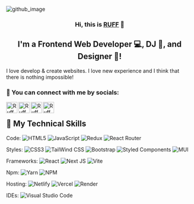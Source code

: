 ![github_image](https://user-images.githubusercontent.com/109545471/232394771-6166c7ca-8ac4-49d4-975f-51084a787244.jpg)

<h3 align="center">
Hi, this is <a href="https://www.yushi.dev/" target="_blank" rel="noreferrer">RUFF</a> 👋
</h3>

<h2 align="center">
I'm a Frontend Web Developer 💻, DJ 📸, and Designer 🎨!
</h2>

I love develop & create websites. I love new experience and I think that there is nothing impossible!

### 🤝 You can connect with me by socials:

<a href="https://www.instagram.com/ruffmusic/"><img align="left" src="https://user-images.githubusercontent.com/109545471/232395544-4ceb835e-170e-439d-be34-7fda002a5efc.png" alt="Ruff @ Instagram" width="30px"/></a>
<a href="https://web.facebook.com/rafail.askerov"><img align="left" src="https://user-images.githubusercontent.com/109545471/232395559-adc9f51e-b0b9-469a-855b-5a1a72e99c3b.png" alt="Ruff @ Facebook" width="30px"/></a>
<a href="http://t.me/ruffmusic"><img align="left" src="https://user-images.githubusercontent.com/109545471/232395579-16adbc64-8322-414d-a842-d669c028b98b.png" alt="Ruff @ Telegram" width="30px"/></a>
<a href="https://wa.me/77471104757"><img align="left" src="https://user-images.githubusercontent.com/109545471/232395628-b8fce6a2-3c45-43f6-97f6-ae0ad925b52a.png" alt="Ruff @ Whatsapp" width="30px"/></a>
</br>

## 💼 My Technical Skills

Code:
![HTML5](https://img.shields.io/badge/html5-%23E34F26.svg?style=for-the-badge&logo=html5&logoColor=white)
![JavaScript](https://img.shields.io/badge/javascript-%23323330.svg?style=for-the-badge&logo=javascript&logoColor=%23F7DF1E)
![Redux](https://img.shields.io/badge/redux-%23593d88.svg?style=for-the-badge&logo=redux&logoColor=white)
![React Router](https://img.shields.io/badge/React_Router-CA4245?style=for-the-badge&logo=react-router&logoColor=white)

Styles: 
![CSS3](https://img.shields.io/badge/css3-%231572B6.svg?style=for-the-badge&logo=css3&logoColor=white)
![TailWind CSS](https://img.shields.io/badge/tailwindcss-%2338B2AC.svg?style=for-the-badge&logo=tailwind-css&logoColor=white)
![Bootstrap](https://img.shields.io/badge/bootstrap-%23563D7C.svg?style=for-the-badge&logo=bootstrap&logoColor=white)
![Styled Components](https://img.shields.io/badge/styled--components-DB7093?style=for-the-badge&logo=styled-components&logoColor=white)
![MUI](https://img.shields.io/badge/MUI-%230081CB.svg?style=for-the-badge&logo=mui&logoColor=white)

Frameworks:
![React](https://img.shields.io/badge/react-%2320232a.svg?style=for-the-badge&logo=react&logoColor=%2361DAFB)
![Next JS](https://img.shields.io/badge/Next-black?style=for-the-badge&logo=next.js&logoColor=white)
![Vite](https://img.shields.io/badge/vite-%23646CFF.svg?style=for-the-badge&logo=vite&logoColor=white)

Npm:
![Yarn](https://img.shields.io/badge/yarn-%232C8EBB.svg?style=for-the-badge&logo=yarn&logoColor=white)
![NPM](https://img.shields.io/badge/NPM-%23CB3837.svg?style=for-the-badge&logo=npm&logoColor=white)

Hosting:
![Netlify](https://img.shields.io/badge/netlify-%23000000.svg?style=for-the-badge&logo=netlify&logoColor=#00C7B7)
![Vercel](https://img.shields.io/badge/vercel-%23000000.svg?style=for-the-badge&logo=vercel&logoColor=white)
![Render](https://img.shields.io/badge/Render-%46E3B7.svg?style=for-the-badge&logo=render&logoColor=white)

IDEs:
![Visual Studio Code](https://img.shields.io/badge/Visual%20Studio%20Code-0078d7.svg?style=for-the-badge&logo=visual-studio-code&logoColor=white)

</br>


